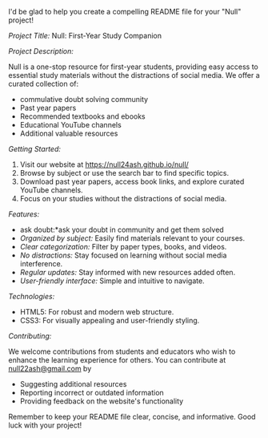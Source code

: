 I'd be glad to help you create a compelling README file for your "Null" project!

*Project Title:* Null: First-Year Study Companion

*Project Description:*

Null is a one-stop resource for first-year students, providing easy access to essential study materials without the distractions of social media. We offer a curated collection of:
- commulative doubt solving community
- Past year papers
- Recommended textbooks and ebooks
- Educational YouTube channels
- Additional valuable resources


*Getting Started:*

1. Visit our website at https://null24ash.github.io/null/
2. Browse by subject or use the search bar to find specific topics.
3. Download past year papers, access book links, and explore curated YouTube channels.
4. Focus on your studies without the distractions of social media.

*Features:*
- ask doubt:*ask your doubt in community and get them solved
- *Organized by subject:* Easily find materials relevant to your courses.
- *Clear categorization:* Filter by paper types, books, and videos.
- *No distractions:* Stay focused on learning without social media interference.
- *Regular updates:* Stay informed with new resources added often.
- *User-friendly interface:* Simple and intuitive to navigate.

*Technologies:*

- HTML5: For robust and modern web structure.
- CSS3: For visually appealing and user-friendly styling.
  

*Contributing:*

We welcome contributions from students and educators who wish to enhance the learning experience for others. 
You can contribute at null22ash@gmail.com by 

- Suggesting additional resources
- Reporting incorrect or outdated information
- Providing feedback on the website's functionality




Remember to keep your README file clear, concise, and informative. Good luck with your project!
